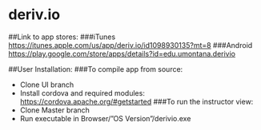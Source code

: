 # deriv.io

##Link to app stores: 
###iTunes
https://itunes.apple.com/us/app/deriv.io/id1098930135?mt=8
###Android
https://play.google.com/store/apps/details?id=edu.umontana.derivio

##User Installation:
###To compile app from source:
*   Clone UI branch
*   Install cordova and required modules:
https://cordova.apache.org/#getstarted
###To run the instructor view:
*   Clone Master branch
*   Run executable in Browser/”OS Version”/derivio.exe

